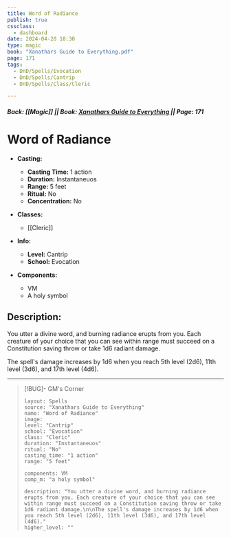 ```yaml
---
title: Word of Radiance
publish: true
cssclass:
  - dashboard
date: 2024-04-20 18:30
type: magic
book: "Xanathars Guide to Everything.pdf"
page: 171
tags:
  - DnD/Spells/Evocation
  - DnD/Spells/Cantrip
  - DnD/Spells/Class/Cleric

---
```


##### Back: [[Magic]] || Book: [Xanathars Guide to Everything](https://drive.google.com/drive/folders/1O5bhpYizcIT5xxAoLOuzCRht_PVS7VSG?usp=sharing) || Page: 171

# Word of Radiance

- **Casting:**
    - **Casting Time:** 1 action
    - **Duration:** Instantaneuos
    - **Range:** 5 feet
    - **Ritual:** No
    - **Concentration:** No
- **Classes:**
    - [[Cleric]]

- **Info:**
    - **Level:** Cantrip
    - **School:** Evocation
- **Components:**
    - VM
    - A holy symbol

## Description:
You utter a divine word, and burning radiance erupts from you. Each creature of your choice that you can see within range must succeed on a Constitution saving throw or take 1d6 radiant damage.

The spell's damage increases by 1d6 when you reach 5th level (2d6), 11th level (3d6), and 17th level (4d6).



---

> [!BUG]- GM's Corner
>
> ```statblock
> layout: Spells
> source: "Xanathars Guide to Everything"
> name: "Word of Radiance"
> image: 
> level: "Cantrip"
> school: "Evocation"
> class: "Cleric"
> duration: "Instantaneuos"
> ritual: "No"
> casting_time: "1 action"
> range: "5 feet"
>
> components: VM
> comp_m: "a holy symbol"
>
> description: "You utter a divine word, and burning radiance erupts from you. Each creature of your choice that you can see within range must succeed on a Constitution saving throw or take 1d6 radiant damage.\n\nThe spell's damage increases by 1d6 when you reach 5th level (2d6), 11th level (3d6), and 17th level (4d6)."
> higher_level: ""
> ```
